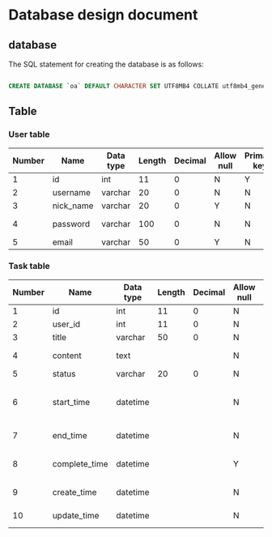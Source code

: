 # Database design document

## database

The SQL statement for creating the database is as follows:

```sql

CREATE DATABASE `oa` DEFAULT CHARACTER SET UTF8MB4 COLLATE utf8mb4_general_ci;

```

## Table

### User table

| Number | Name      | Data type | Length | Decimal | Allow null | Primary key | Default value | Description    |
|--------|-----------|-----------|--------|---------|------------|-------------|---------------|----------------|
| 1      | id        | int       | 11     | 0       | N          | Y           |               | User id        |
| 2      | username  | varchar   | 20     | 0       | N          | N           |               | User name      |
| 3      | nick_name | varchar   | 20     | 0       | Y          | N           |               | Nickname       |
| 4      | password  | varchar   | 100    | 0       | N          | N           |               | Login password |
| 5      | email     | varchar   | 50     | 0       | Y          | N           |               | Email          |

### Task table

| Number | Name          | Data type | Length | Decimal | Allow null | Primary key | Default value | Description                    |
|--------|---------------|-----------|--------|---------|------------|-------------|---------------|--------------------------------|
| 1      | id            | int       | 11     | 0       | N          | Y           |               | Task id                        |
| 2      | user_id       | int       | 11     | 0       | N          | N           |               | User id                        |
| 3      | title         | varchar   | 50     | 0       | N          | N           |               | Task title                     |
| 4      | content       | text      |        |         | N          | N           |               | Task content                   |
| 5      | status        | varchar   | 20     | 0       | N          | N           |               | Task status                    |
| 6      | start_time    | datetime  |        |         | N          | N           |               | The planned start time of task |
| 7      | end_time      | datetime  |        |         | N          | N           |               | The end time of task           |
| 8      | complete_time | datetime  |        |         | Y          | N           |               | The complete time of task      |
| 9      | create_time   | datetime  |        |         | N          | N           |               | The create time of task        |
| 10     | update_time   | datetime  |        |         | N          | N           |               | The update time of task        |
